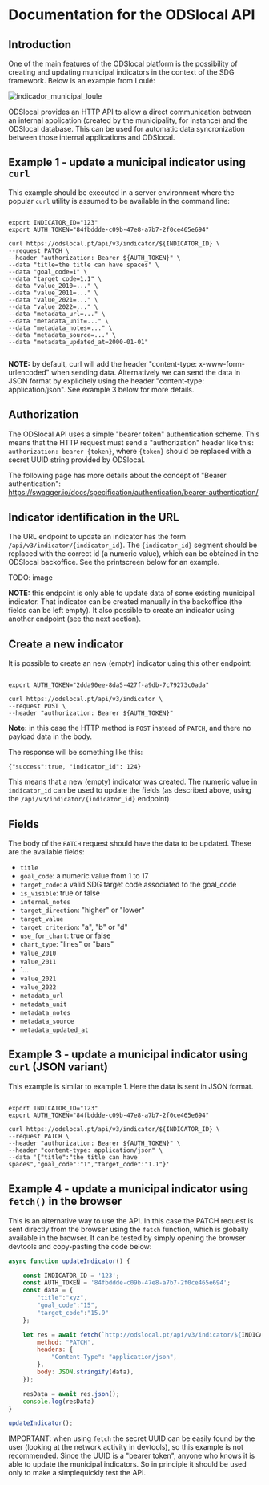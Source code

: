 # Documentation for the ODSlocal API



## Introduction

One of the main features of the ODSlocal platform is the possibility of creating and updating municipal indicators in the context of the SDG framework. Below is an example from Loulé:

![indicador_municipal_loule](https://github.com/2adapt/odslocal-api-documentation/assets/2184309/b353df90-b2b6-4d14-a0fb-5d9739096565)

ODSlocal provides an HTTP API to allow a direct communication between an internal application (created by the municipality, for instance) and the ODSlocal database. This can be used for automatic data syncronization between those internal applications and ODSlocal.



## Example 1 - update a municipal indicator using `curl`

This example should be executed in a server environment where the popular `curl` utility is assumed to be available in the command line:


```shell

export INDICATOR_ID="123"
export AUTH_TOKEN="84fbddde-c09b-47e8-a7b7-2f0ce465e694"

curl https://odslocal.pt/api/v3/indicator/${INDICATOR_ID} \
--request PATCH \
--header "authorization: Bearer ${AUTH_TOKEN}" \
--data "title=the title can have spaces" \
--data "goal_code=1" \
--data "target_code=1.1" \
--data "value_2010=..." \
--data "value_2011=..." \
--data "value_2021=..." \
--data "value_2022=..." \
--data "metadata_url=..." \
--data "metadata_unit=..." \
--data "metadata_notes=..." \
--data "metadata_source=..." \
--data "metadata_updated_at=2000-01-01"


```

**NOTE:** by default, curl will add the header "content-type: x-www-form-urlencoded" when sending data. Alternatively we can send the data in JSON format by explicitely using the header "content-type: application/json". See example 3 below for more details.





## Authorization

The ODSlocal API uses a simple "bearer token" authentication scheme. This means that the HTTP request must send a "authorization" header like this: `authorization: bearer {token}`, where `{token}` should be replaced with a secret UUID string provided by ODSlocal. 

The following page has more details about the concept of "Bearer authentication": https://swagger.io/docs/specification/authentication/bearer-authentication/



## Indicator identification in the URL

The URL endpoint to update an indicator has the form `/api/v3/indicator/{indicator_id}`. The `{indicator_id}` segment should be replaced with the correct id (a numeric value), which can be obtained in the ODSlocal backoffice. See the printscreen below for an example.

TODO: image

**NOTE:** this endpoint is only able to update data of some existing municipal indicator. That indicator can be created manually in the backoffice (the fields can be left empty). It also possible to create an indicator using another endpoint (see the next section).



## Create a new indicator

It is possible to create an new (empty) indicator using this other endpoint:

```shell

export AUTH_TOKEN="2dda90ee-8da5-427f-a9db-7c79273c0ada"

curl https://odslocal.pt/api/v3/indicator \
--request POST \
--header "authorization: Bearer ${AUTH_TOKEN}"

```

**Note:** in this case the HTTP method is `POST` instead of `PATCH`, and there no payload data in the body.

The response will be something like this:
```
{"success":true, "indicator_id": 124}
```

This means that a new (empty) indicator was created. The numeric value in `indicator_id` can be used to update the fields (as described above, using the `/api/v3/indicator/{indicator_id}` endpoint)

## Fields

The body of the `PATCH` request should have the data to be updated. These are the available fields:

- `title`
- `goal_code`: a numeric value from 1 to 17
- `target_code`: a valid SDG target code associated to the goal_code
- `is_visible`: true or false
- `internal_notes`
- `target_direction`: "higher" or "lower"
- `target_value`
- `target_criterion`: "a", "b" or "d"
- `use_for_chart`: true or false
- `chart_type`: "lines" or "bars"
- `value_2010`
- `value_2011`
- `...
- `value_2021`
- `value_2022`
- `metadata_url`
- `metadata_unit`
- `metadata_notes`
- `metadata_source`
- `metadata_updated_at`



## Example 3 - update a municipal indicator using `curl` (JSON variant)

This example is similar to example 1. Here the data is sent in JSON format.

```shell

export INDICATOR_ID="123"
export AUTH_TOKEN="84fbddde-c09b-47e8-a7b7-2f0ce465e694"

curl https://odslocal.pt/api/v3/indicator/${INDICATOR_ID} \
--request PATCH \
--header "authorization: Bearer ${AUTH_TOKEN}" \
--header "content-type: application/json" \
--data '{"title":"the title can have spaces","goal_code":"1","target_code":"1.1"}'

```



## Example 4 - update a municipal indicator using `fetch()` in the browser

This is an alternative way to use the API. In this case the PATCH request is sent directly from the browser using the `fetch` function, which is globally available in the browser. It can be tested by simply opening the browser devtools and copy-pasting the code below:

```js
async function updateIndicator() {

	const INDICATOR_ID = '123';
	const AUTH_TOKEN = '84fbddde-c09b-47e8-a7b7-2f0ce465e694';
	const data = {
		"title":"xyz",
		"goal_code":"15",
		"target_code":"15.9"
	};

	let res = await fetch(`http://odslocal.pt/api/v3/indicator/${INDICATOR_ID}`, {
		method: "PATCH",
		headers: {
			"Content-Type": "application/json",
		},
		body: JSON.stringify(data),
	});

	resData = await res.json();
	console.log(resData)
}

updateIndicator();

```

IMPORTANT: when using `fetch` the secret UUID can be easily found by the user (looking at the network activity in devtools), so this example is not recommended. Since the UUID is a "bearer token", anyone who knows it is able to update the municipal indicators. So in principle it should be used only to make a simplequickly test the API. 


